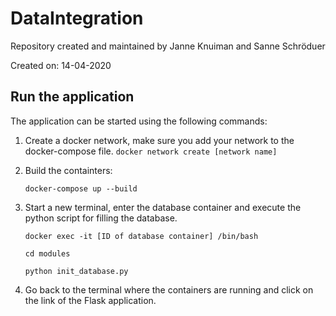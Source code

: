 # DataIntegration
Repository created and maintained by Janne Knuiman and Sanne Schröduer

Created on: 14-04-2020

## Run the application
The application can be started using the following commands:

1. Create a docker network, make sure you add your network to the docker-compose file.
    ```docker network create [network name]```

2. Build the containters:

    ```docker-compose up --build``` 

3. Start a new terminal, enter the database container and execute the python script for filling the database.

    ```docker exec -it [ID of database container] /bin/bash```
    
    ```cd modules```
    
    ```python init_database.py```
    
4. Go back to the terminal where the containers are running and click on the link of the Flask application.
